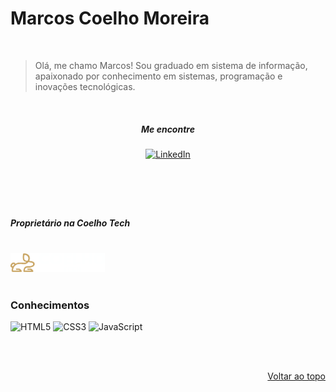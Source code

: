 <!-- Improved compatibility of back to top link: See: https://github.com/othneildrew/Best-README-Template/pull/73 -->
<a name="readme-top"></a>

<!-- Nome + Logo-->
# Marcos Coelho Moreira

</br>

> Olá, me chamo Marcos! Sou graduado em sistema de informação, apaixonado por conhecimento em sistemas, programação e inovações tecnológicas.

</br>

<header align="left">

##### Me encontre
[![LinkedIn][linkedin-shield]][linkedin-url]
<!-- [![GitHub][GitHub-Shild]][github-url] -->

</header>

<br>
<main>
     <h5>Proprietário na Coelho Tech</h5>
     <br>
     <picture >
        <source media="(prefers-color-scheme: dark)" srcset="assets/logo-Coelho-Tech-Dark-Mode.png">
        <source media="(prefers-color-scheme: light)" srcset="assets/logo-Coelho-Tech-Ligth-Mode.png">
        <img width="30%" alt="" src="assets/logo-Coelho-Tech-Dark-Mode.png">
    </picture>
</main>
<br>

<!-- ACKNOWLEDGMENTS -->
### Conhecimentos

![HTML5](https://img.shields.io/badge/html5-%23E34F26.svg?style=for-the-badge&logo=html5&logoColor=white)
![CSS3](https://img.shields.io/badge/css3-%231572B6.svg?style=for-the-badge&logo=css3&logoColor=white)
![JavaScript](https://img.shields.io/badge/javascript-%23323330.svg?style=for-the-badge&logo=javascript&logoColor=%23F7DF1E)

<!-- ![Java][Java-Shield] -->
<!-- ![Spring][Spring-Shield] -->
<!-- [![Next][Next.js]][Next-url] -->
<!-- [![React][React.js]][React-url] -->
<!-- [![Angular][Angular.io]][Angular-url] -->
<!-- ![MySQL][MySql-Shield] -->
<!-- ![Postgres][Postgres-Shield] -->
<!-- ![Figma][Figma-shield] -->

<br><br>
<p align="right"><a  ><a href="#readme-top">Voltar ao topo</a></a></p>


<!-- MARKDOWN LINKS & IMAGES -->
<!-- https://www.markdownguide.org/basic-syntax/#reference-style-links -->

[linkedin-shield]: https://img.shields.io/badge/linkedin-%230077B5.svg?style=for-the-badge&logo=linkedin&logoColor=white
[linkedin-url]: https://www.linkedin.com/in/marcos-coelho-moreira/

<!-- [GitHub-Shild]: https://img.shields.io/badge/github-%23121011.svg?style=for-the-badge&logo=github&logoColor=white
[github-url]: https://github.com/marcoscmoreira -->
<!-- [Next.js]: https://img.shields.io/badge/next.js-000000?style=for-the-badge&logo=nextdotjs&logoColor=white -->
<!-- [Next-url]: https://nextjs.org/ -->
<!-- [React.js]: https://img.shields.io/badge/React-20232A?style=for-the-badge&logo=react&logoColor=61DAFB -->
<!-- [React-url]: https://reactjs.org/ -->
<!-- [Angular.io]: https://img.shields.io/badge/Angular-DD0031?style=for-the-badge&logo=angular&logoColor=white -->
<!-- [Angular-url]: https://angular.io/ -->
<!-- [Java-Shield]: https://img.shields.io/badge/java-%23ED8B00.svg?style=for-the-badge&logo=java&logoColor=white -->
<!-- [Spring-Shield]: https://img.shields.io/badge/spring-%236DB33F.svg?style=for-the-badge&logo=spring&logoColor=white -->

<!-- [MySql-Shield]: https://img.shields.io/badge/mysql-%2300f.svg?style=for-the-badge&logo=mysql&logoColor=white -->
<!-- [Postgres-Shield]: https://img.shields.io/badge/postgres-%23316192.svg?style=for-the-badge&logo=postgresql&logoColor=white -->
<!-- [Figma-shield]: https://img.shields.io/badge/figma-%23F24E1E.svg?style=for-the-badge&logo=figma&logoColor=white -->

<!-- PROJECT SHIELDS -->
<!--
*** I'm using markdown "reference style" links for readability.
*** Reference links are enclosed in brackets [ ] instead of parentheses ( ).
*** https://www.markdownguide.org/basic-syntax/#reference-style-links
-->

<!-- Bibliotecas de escudos -->
<!-- https://github.com/Ileriayo/markdown-badges -->
<!-- https://github.com/othneildrew/Best-README-Template/blob/master/BLANK_README.md -->
<!-- https://www.markdownguide.org/basic-syntax/#reference-style-links -->